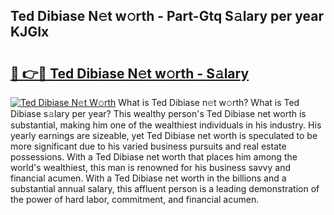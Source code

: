 ## Ted Dibiase N𝚎t w𝚘rth - Part-Gtq S𝚊lary per year KJGIx

# <h2><a href="http://gc2db54.nevu.top/?p=Ted+Dibiase">🔗 👉🔴 Ted Dibiase N𝚎t w𝚘rth - S𝚊lary</a></h2>

[![Ted Dibiase N𝚎t W𝚘rth](https://i.imgur.com/Oavwk0R.jpeg)](http://gc2db54.nevu.top/?p=Ted+Dibiase)
What is Ted Dibiase n𝚎t w𝚘rth? What is Ted Dibiase s𝚊lary per year?
This wealthy person's Ted Dibiase net worth is substantial, making him one of the wealthiest individuals in his industry. His yearly earnings are sizeable, yet Ted Dibiase net worth is speculated to be more significant due to his varied business pursuits and real estate possessions. With a Ted Dibiase net worth that places him among the world's wealthiest, this man is renowned for his business savvy and financial acumen. With a Ted Dibiase net worth in the billions and a substantial annual salary, this affluent person is a leading demonstration of the power of hard labor, commitment, and financial acumen.
